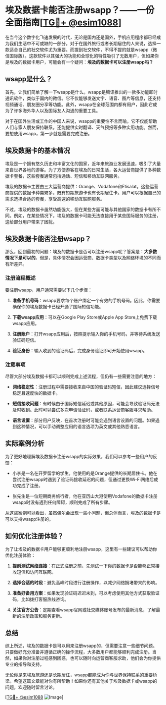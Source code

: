 # 埃及数据卡能否注册wsapp？——一份全面指南[[TG💪+ @esim1088](https://t.me/s/esim1088)]

在当今这个数字化飞速发展的时代，无论是国内还是国外，手机应用程序都已经成为我们生活中不可或缺的一部分。对于在国外旅行或者长期居住的人来说，选择一款适合自己的社交软件尤为重要。而提到社交软件，不得不提的就是wsapp（微信国际版）。这款软件以其强大的功能和全球化的特性吸引了无数用户，但如果你是埃及的数据卡用户，可能会有一个疑问：**埃及的数据卡可以注册wsapp吗？**

## wsapp是什么？

首先，让我们简单了解一下wsapp是什么。wsapp是腾讯推出的一款多功能即时通讯软件，类似于国内的微信。它不仅能够发送文字、语音、图片等信息，还支持视频通话、朋友圈分享等功能。此外，wsapp在全球范围内都有用户，因此它成为了许多海外华人以及国际友人沟通的重要工具。

对于在国外生活或工作的中国人来说，wsapp的重要性不言而喻。它不仅能帮助人们与家人朋友保持联系，还能提供实时翻译、天气预报等多种实用功能。然而，要想使用wsapp，第一步就是需要完成注册。

## 埃及数据卡的基本情况

埃及是一个拥有悠久历史和丰富文化的国家，近年来旅游业发展迅速，吸引了大量来自世界各地的游客。为了方便游客在埃及的日常生活，各大运营商提供了多种数据卡套餐，这些套餐通常包括通话、短信和移动互联网服务。

埃及的数据卡主要由三大运营商提供：Orange、Vodafone和Etisalat。这些运营商提供的数据卡种类繁多，既有短期旅游卡也有长期居住卡。用户可以根据自己的需求选择合适的套餐，享受高速的移动互联网服务。

不过，埃及的数据卡虽然功能强大，但在某些方面可能与其他国家的数据卡有所不同。例如，在某些情况下，埃及的数据卡可能无法直接用于某些国际服务的注册，这给部分用户带来了困扰。

## 埃及数据卡能否注册wsapp？

那么，回到最初的问题：埃及的数据卡是否可以注册wsapp呢？答案是：**大多数情况下是可以的**。但是，具体情况会因运营商、数据卡类型以及网络环境的不同而有所差异。

### 注册流程概述

要注册wsapp，用户通常需要以下几个步骤：

1. **准备手机号码**：wsapp要求每个账户绑定一个有效的手机号码。因此，你需要确保你的埃及数据卡已经开通了国际短信功能。
   
2. **下载wsapp应用**：可以在Google Play Store或Apple App Store上免费下载wsapp应用。

3. **注册账户**：打开wsapp应用后，按照提示输入你的手机号码，并等待系统发送验证码短信。

4. **验证身份**：输入收到的验证码后，完成身份验证即可开始使用wsapp。

### 注意事项

尽管大部分埃及数据卡都可以顺利完成上述流程，但仍有一些需要注意的地方：

- **网络稳定性**：注册过程中需要接收来自中国的验证码短信，因此建议选择信号稳定且速度快的数据卡。
  
- **短信接收问题**：有时候由于国际短信延迟或其他原因，可能会导致验证码无法及时收到。此时可以尝试多次申请验证码，或者联系运营商客服寻求帮助。

- **语言设置**：部分用户反映，在首次注册时可能会遇到语言设置的问题。如果遇到这种情况，可以手动调整应用的语言选项为英文或其他熟悉语言。

## 实际案例分析

为了更好地理解埃及数据卡注册wsapp的实际效果，我们可以参考一些用户的反馈：

- 小李是一名在开罗留学的学生，他使用的是Orange提供的长期居住卡。他在尝试注册wsapp时遇到了验证码接收延迟的问题，但通过更换Wi-Fi网络后成功完成了注册。
  
- 张先生是一位短期商务旅行者，他在亚历山大港使用Vodafone的数据卡注册wsapp时没有遇到任何障碍，顺利完成了所有步骤。

从这些案例可以看出，虽然偶尔会出现一些小问题，但总体而言，埃及的数据卡是可以支持wsapp注册的。

## 如何优化注册体验？

为了让埃及的数据卡用户能够更顺利地注册wsapp，这里有一些建议可以帮助你优化注册体验：

1. **提前测试网络连接**：在正式注册之前，先测试一下你的数据卡是否能够正常接收短信和访问互联网。

2. **选择合适的时段**：避免高峰时段进行注册操作，以减少网络拥堵带来的影响。

3. **准备好备用方案**：如果发现验证码迟迟未到，可以考虑使用其他方式获取验证码，比如拨打客服热线咨询。

4. **关注官方公告**：定期查看wsapp官网或社交媒体账号发布的最新消息，了解最新的注册政策和服务更新。

## 总结

综上所述，埃及的数据卡是可以用来注册wsapp的，但需要注意一些细节问题。只要做好充分准备并遵循正确的操作流程，大多数用户都能够顺利完成注册。当然，如果你对注册过程感到困惑，也可以随时向运营商客服求助，他们会为你提供专业的指导和支持。

无论你是来埃及旅游还是长期居住，wsapp都能成为你与世界保持联系的重要桥梁。希望这篇文章能对你有所帮助！如果你还有其他关于埃及数据卡或wsapp的问题，欢迎随时留言讨论。

[[TG💪+ @esim1088](https://t.me/s/esim1088) ![Image](https://i.postimg.cc/4NQfJmqS/Snipaste-2025-05-13-00-14-12.png)]